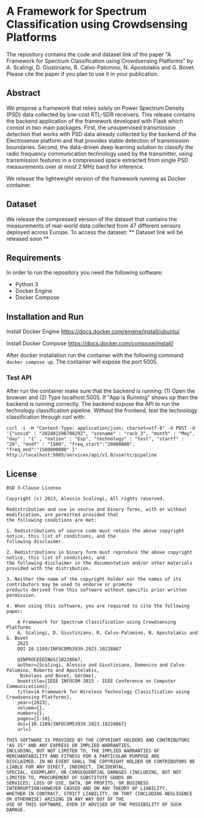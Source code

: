 # A Framework for Spectrum Classification using Crowdsensing Platforms
The repository contains the code and dataset link of the paper "A Framework for Spectrum Classification using Crowdsensing Platforms" by
A. Scalingi, D. Giustiniano, R. Calvo-Palomino, N. Apostolakis and G. Bovet. Please cite the paper if you plan to use it in your publication.

## Abstract
We propose a framework that relies solely on Power Spectrum Density (PSD) data collected by low-cost RTL-SDR receivers.
This release contains the backend application of the framework developed with Flask which consist in two main packages.
First, the unsupervised transmission detection that works with PSD data already collected by the 
backend of the Electrosense platform and that provides stable detection of transmission boundaries. 
Second, the data-driven deep learning solution to classify the radio frequency communication 
technology used by the transmitter, using transmission features in a compressed space extracted from
single PSD measurements over at most 2 MHz band for inference.

We release the lightweight version of the framework running as Docker container. 

## Dataset
We release the compressed version of the dataset that contains the measurements of 
real-world data collected from 47 different sensors deployed across Europe.
To access the dataset: ** Dataset link will be released soon **

## Requirements 
In order to run the repository you need the following software:
- Python 3
- Docker Engine
- Docker Compose

## Installation and Run
Install Docker Engine
https://docs.docker.com/engine/install/ubuntu/

Install Docker Compose https://docs.docker.com/compose/install/

After docker installation run the container with the following command `docker compose up`. 
The container will expose the port 5005.

### Test API
After run the container make sure that the backend is running: (1) Open the browser and (2) Type localhost:5005. 
If "App is Running" shows up then the backend is running correctly.  The backend expose the API to run the technology 
classification pipeline. Without the frontend, test the technology classification through curl with:

`curl -i -H "Content-Type: application/json; charset=utf-8" -X POST -d '{"snsid" : "202481596708292", "snsname" : "rack_3", "month" : "May", "day" : "1" , "nation" : "Esp", "technology" : "test", "startf" : "20", "endf" : "1500", "freq_start":"20000000", "freq_end":"1500000000" }' http://localhost:5005/services/api/v1.0/usertc/pipeline
`



## License
```
BSD 3-Clause License

Copyright (c) 2023, Alessio Scalingi, All rights reserved.

Redistribution and use in source and binary forms, with or without modification, are permitted provided that 
the following conditions are met:

1. Redistributions of source code must retain the above copyright notice, this list of conditions, and the 
following disclaimer.

2. Redistributions in binary form must reproduce the above copyright notice, this list of conditions, and 
the following disclaimer in the documentation and/or other materials provided with the distribution.

3. Neither the name of the copyright holder nor the names of its contributors may be used to endorse or promote 
products derived from this software without specific prior written permission.

4. When using this software, you are required to cite the following paper:

    A Framework for Spectrum Classification using Crowdsensing Platforms
    A. Scalingi, D. Giustiniano, R. Calvo-Palomino, N. Apostolakis and G. Bovet
    2023
    DOI 10.1109/INFOCOM53939.2023.10228867

    @INPROCEEDINGS{10228867,
    author={Scalingi, Alessio and Giustiniano, Domenico and Calvo-Palomino, Roberto and Apostolakis,
     Nikolaos and Bovet, Gérôme},
    booktitle={IEEE INFOCOM 2023 - IEEE Conference on Computer Communications}, 
    title={A Framework for Wireless Technology Classification using Crowdsensing Platforms}, 
    year={2023},
    volume={},
    number={},
    pages={1-10},
    doi={10.1109/INFOCOM53939.2023.10228867}
    url=}

THIS SOFTWARE IS PROVIDED BY THE COPYRIGHT HOLDERS AND CONTRIBUTORS "AS IS" AND ANY EXPRESS OR IMPLIED WARRANTIES, 
INCLUDING, BUT NOT LIMITED TO, THE IMPLIED WARRANTIES OF MERCHANTABILITY AND FITNESS FOR A PARTICULAR PURPOSE ARE 
DISCLAIMED. IN NO EVENT SHALL THE COPYRIGHT HOLDER OR CONTRIBUTORS BE LIABLE FOR ANY DIRECT, INDIRECT, INCIDENTAL,
SPECIAL, EXEMPLARY, OR CONSEQUENTIAL DAMAGES (INCLUDING, BUT NOT LIMITED TO, PROCUREMENT OF SUBSTITUTE GOODS OR
SERVICES; LOSS OF USE, DATA, OR PROFITS; OR BUSINESS INTERRUPTION)HOWEVER CAUSED AND ON ANY THEORY OF LIABILITY, 
WHETHER IN CONTRACT, STRICT LIABILITY, OR TORT (INCLUDING NEGLIGENCE OR OTHERWISE) ARISING IN ANY WAY OUT OF THE 
USE OF THIS SOFTWARE, EVEN IF ADVISED OF THE POSSIBILITY OF SUCH DAMAGE.

```
